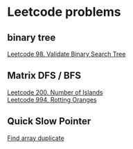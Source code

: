 
# Leetcode problems

## binary tree

[Leetcode 98. Validate Binary Search Tree](./problems/leetcode-98.md)

## Matrix DFS / BFS
[Leetcode 200. Number of Islands](./problems/leetcode-200.md)\
[Leetcode 994. Rotting Oranges](./problems/leetcode-994.md)


## Quick Slow Pointer
[Find array duplicate](./others/find-array-duplicate.md)

